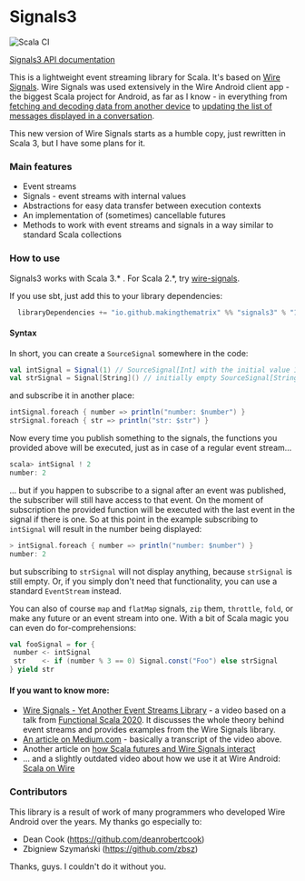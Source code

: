 # Signals3

![Scala CI](https://github.com/makingthematrix/signals3/workflows/Scala%20CI/badge.svg)

[Signals3 API documentation](https://makingthematrix.github.io/signals3)

This is a lightweight event streaming library for Scala. It's based on [Wire Signals](https://github.com/wireapp/wire-signals). 
Wire Signals was used extensively in the Wire Android client app - the biggest Scala project for Android, as far as I know - in everything from 
[fetching and decoding data from another device](https://github.com/wireapp/wire-android-sync-engine/blob/develop/zmessaging/src/main/scala/com/waz/service/push/PushService.scala) 
to [updating the list of messages displayed in a conversation](https://github.com/wireapp/wire-android/blob/develop/app/src/main/scala/com/waz/zclient/messages/MessagesController.scala).

This new version of Wire Signals starts as a humble copy, just rewritten in Scala 3, but I have some plans for it.

### Main features

* Event streams
* Signals - event streams with internal values
* Abstractions for easy data transfer between execution contexts
* An implementation of (sometimes) cancellable futures
* Methods to work with event streams and signals in a way similar to standard Scala collections

### How to use

Signals3 works with Scala 3.* . For Scala 2.*, try [wire-signals](https://github.com/wireapp/wire-signals).

If you use sbt, just add this to your library dependencies:
```sbt
  libraryDependencies += "io.github.makingthematrix" %% "signals3" % "1.0.0"
```

#### Syntax

In short, you can create a `SourceSignal` somewhere in the code:
```scala
val intSignal = Signal(1) // SourceSignal[Int] with the initial value 1
val strSignal = Signal[String]() // initially empty SourceSignal[String]
```

and subscribe it in another place:
```scala
intSignal.foreach { number => println("number: $number") }
strSignal.foreach { str => println("str: $str") }
```

Now every time you publish something to the signals, the functions you provided above will be executed, just as in case of a regular event stream...
```scala
scala> intSignal ! 2
number: 2
```
... but if you happen to subscribe to a signal after an event was published, the subscriber will still have access to that event. On the moment of subscription the provided function will be executed with the last event in the signal if there is one. So at this point in the example subscribing to `intSignal` will result in the number being displayed:
```scala
> intSignal.foreach { number => println("number: $number") }
number: 2
```
but subscribing to `strSignal` will not display anything, because `strSignal` is still empty. Or, if you simply don't need that functionality, you can use a standard `EventStream` instead.

You can also of course `map` and `flatMap` signals, `zip` them, `throttle`, `fold`, or make any future or an event stream into one. With a bit of Scala magic you can even do for-comprehensions:
```scala
val fooSignal = for {
 number <- intSignal
 str    <- if (number % 3 == 0) Signal.const("Foo") else strSignal
} yield str
```

#### If you want to know more:
* [Wire Signals - Yet Another Event Streams Library](https://youtu.be/IgKjd_fhM0M) - a video based on a talk from [Functional Scala 2020](https://www.functionalscala.com/). It discusses the whole theory behind event streams and provides examples from the Wire Signals library.
* [An article on Medium.com](https://makingthematrix.medium.com/wire-signals-81918bbcc07f?source=friends_link&sk=948c6f03e507e6f0188737711511a4b0) - basically a transcript of the video above.
* Another article on [how Scala futures and Wire Signals interact](https://github.com/wireapp/wire-signals/wiki/Futures-in-the-context-of-Wire-Signals)
* ... and a slightly outdated video about how we use it at Wire Android: [Scala on Wire](https://www.youtube.com/watch?v=dnsyd-h5piI)

### Contributors 

This library is a result of work of many programmers who developed Wire Android over the years. 
My thanks go especially to:
* Dean Cook (https://github.com/deanrobertcook)
* Zbigniew Szymański (https://github.com/zbsz)

Thanks, guys. I couldn't do it without you.
